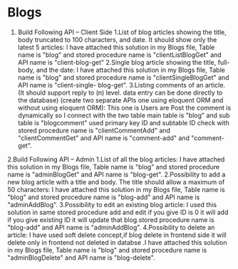 # Blogs

1. Build Following API – Client Side
   1.List of blog articles showing the title, body truncated to 100  characters, and date. It should show only the latest 5 articles:
        I have attached this solution in my Blogs file, Table name is "blog" and stored procedure name is "clientListBlogGet" and API name is "client-blog-get"
   2.Single blog article showing the title, full-body, and the date:
      I have attached this solution in my Blogs file, Table name is "blog" and stored procedure name is "clientSingleBlogGet" and API name is "client-single-         blog-get".
   3.Listing comments of an article. (It should support reply to (n) level. data entry can be done directly to the database) (create two separate
    APIs one using eloquent ORM and without using eloquent ORM):
       This one is Users are Post the comment is dynamically so I connect with the two table main table is "blog" and sub table is "blogcomment" used primary          key ID and subtable ID check with stored procedure name is "clientCommentAdd" and "clientCommentGet" and API name is "comment-add" and "comment-get".

2.Build Following API – Admin
    1.List of all the blog articles:
       I have attached this solution in my Blogs file, Table name is "blog" and stored procedure name is "adminBlogGet" and API name is "blog-get".
    2.Possibility to add a new blog article with a title and body. The title should allow a maximum of 50 characters:
        I have attached this solution in my Blogs file, Table name is "blog" and stored procedure name is "blog-add" and API name is "adminAddBlog".
    3.Possibility to edit an existing blog article:
        I used this solution in same stored procedure add and edit if you give ID is 0 it will add if you give existing ID it will update that blog.stored               procedure name is "blog-add" and API name is "adminAddBlog".
    4.Possibility to delete an article:
       I have used soft delete concept,if blog delete in frontend side it will delete only in frontend not deleted in databse .I have attached this solution in        my Blogs file, Table name is "blog" and stored procedure name is "adminBlogDelete" and API name is "blog-delete".
  
